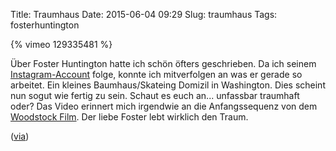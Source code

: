 Title: Traumhaus
Date: 2015-06-04 09:29
Slug: traumhaus
Tags: fosterhuntington


{% vimeo 129335481 %}

Über Foster Huntington hatte ich schön öfters geschrieben. Da ich seinem [Instagram-Account](https://instagram.com/fosterhunting/) folge, konnte ich mitverfolgen an was er gerade so arbeitet. Ein kleines Baumhaus/Skateing Domizil in Washington. Dies scheint nun sogut wie fertig zu sein. Schaut es euch an... unfassbar traumhaft oder? Das Video erinnert mich irgendwie an die Anfangssequenz von dem [Woodstock Film](https://de.wikipedia.org/wiki/Woodstock_%28Film%29). Der liebe Foster lebt wirklich den Traum.

([via](http://www.kraftfuttermischwerk.de/blogg/zwei-baumhaeuser-eine-badewanne-mit-feuer-und-ein-skate-bowl-im-wald-the-cinder-cone/))
